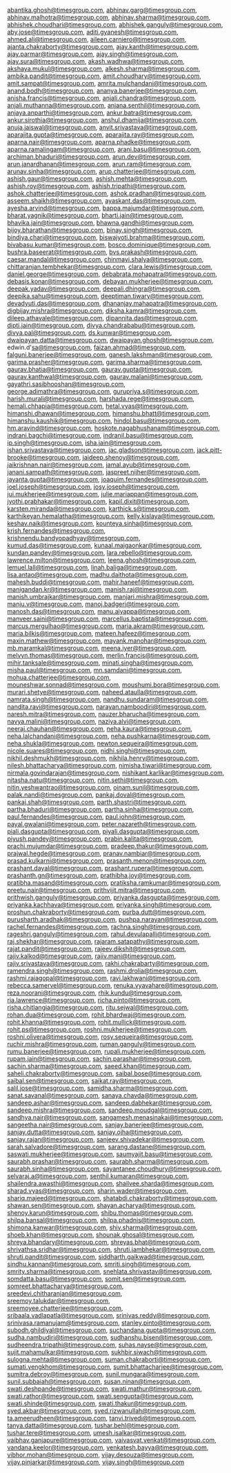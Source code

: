 abantika.ghosh@timesgroup.com, abhinav.garg@timesgroup.com, abhinav.malhotra@timesgroup.com, abhinav.sharma@timesgroup.com, abhishek.choudhari@timesgroup.com, abhishek.ganguly@timesgroup.com, aby.jose@timesgroup.com, aditi.gyanesh@timesgroup.com, ahmed.ali@timesgroup.com, aileen.carniero@timesgroup.com, ajanta.chakraborty@timesgroup.com, ajay.kanth@timesgroup.com, ajay.parmar@timesgroup.com, ajay.singh@timesgroup.com, ajay.sura@timesgroup.com, akash.wadhwa@timesgroup.com, akshaya.mukul@timesgroup.com, alkesh.sharma@timesgroup.com, ambika.pandit@timesgroup.com, amit.choudhary@timesgroup.com, amit.sampat@timesgroup.com, amrita.mulchandani@timesgroup.com, anand.bodh@timesgroup.com, ananya.banerjee@timesgroup.com, anisha.francis@timesgroup.com, anjali.chandra@timesgroup.com, anjali.muthanna@timesgroup.com, anjana.senthil@timesgroup.com, anjaya.anparthi@timesgroup.com, ankur.batra@timesgroup.com, ankur.sirothia@timesgroup.com, anshul.dhamija@timesgroup.com, anuja.jaiswal@timesgroup.com, anvit.srivastava@timesgroup.com, aparajita.gupta@timesgroup.com, aparajita.ray@timesgroup.com, aparna.nair@timesgroup.com, aparna.phadke@timesgroup.com, aparna.ramalingam@timesgroup.com, arani.basu@timesgroup.com, archiman.bhaduri@timesgroup.com, arun.dev@timesgroup.com, arun.janardhanan@timesgroup.com, arun.ram@timesgroup.com, arunav.sinha@timesgroup.com, arup.chatterjee@timesgroup.com, ashish.gaur@timesgroup.com, ashish.mehta@timesgroup.com, ashish.roy@timesgroup.com, ashish.tripathi@timesgroup.com, ashok.chatterjee@timesgroup.com, ashok.pradhan@timesgroup.com, asseem.shaikh@timesgroup.com, ayaskant.das@timesgroup.com, ayesha.arvind@timesgroup.com, bappa.majumdar@timesgroup.com, bharat.yagnik@timesgroup.com, bharti.jain@timesgroup.com, bhavika.jain@timesgroup.com, bhawna.gandhi@timesgroup.com, bijoy.bharathan@timesgroup.com, binay.singh@timesgroup.com, bindiya.chari@timesgroup.com, biswajyoti.brahma@timesgroup.com, bivabasu.kumar@timesgroup.com, bosco.dominique@timesgroup.com, bushra.baseerat@timesgroup.com, bvs.prakash@timesgroup.com, caesar.mandal@timesgroup.com, chinmayi.shalya@timesgroup.com, chittaranjan.tembhekar@timesgroup.com, clara.lewis@timesgroup.com, daniel.george@timesgroup.com, debabrata.mohapatra@timesgroup.com, debasis.konar@timesgroup.com, debayan.mukherjee@timesgroup.com, deepak.yadav@timesgroup.com, deepali.dhingra@timesgroup.com, deepika.sahu@timesgroup.com, deeptiman.tiwary@timesgroup.com, devadyuti.das@timesgroup.com, dhananjay.mahapatra@timesgroup.com, digbijay.mishra@timesgroup.com, diksha.kamra@timesgroup.com, dileep.athavale@timesgroup.com, dipannita.das@timesgroup.com, dipti.jain@timesgroup.com, divya.chandrababu@timesgroup.com, divya.pal@timesgroup.com, ds.kunwar@timesgroup.com, dwaipayan.datta@timesgroup.com, dwaipayan.ghosh@timesgroup.com, edwin.d'sa@timesgroup.com, faizan.ahmad@timesgroup.com, falguni.banerjee@timesgroup.com, ganesh.lakshman@timesgroup.com, garima.prasher@timesgroup.com, garima.sharma@timesgroup.com, gaurav.bhatia@timesgroup.com, gaurav.gupta@timesgroup.com, gaurav.kanthwal@timesgroup.com, gaurav.malani@timesgroup.com, gayathri.sasibhooshan@timesgroup.com, george.adimathra@timesgroup.com, gurupriya.s@timesgroup.com, harish.murali@timesgroup.com, harshada.rege@timesgroup.com, hemali.chhapia@timesgroup.com, hetal.vyas@timesgroup.com, himanshi.dhawan@timesgroup.com, himanshu.bhatt@timesgroup.com, himanshu.kaushik@timesgroup.com, hindol.basu@timesgroup.com, hm.aravind@timesgroup.com, hoskote.nagabhushanam@timesgroup.com, indrani.bagchi@timesgroup.com, indranil.basu@timesgroup.com, ip.singh@timesgroup.com, isha.jain@timesgroup.com, ishan.srivastava@timesgroup.com, jac.gladson@timesgroup.com, jack.pitt-brooke@timesgroup.com, jaideep.shenoy@timesgroup.com, jaikrishnan.nair@timesgroup.com, jamal.ayub@timesgroup.com, janani.sampath@timesgroup.com, jaspreet.nijher@timesgroup.com, jayanta.gupta@timesgroup.com, joaquim.fernandes@timesgroup.com, joel.joseph@timesgroup.com, josy.joseph@timesgroup.com, jui.mukherjee@timesgroup.com, julie.mariappan@timesgroup.com, jyothi.prabhakar@timesgroup.com, kapil.dixit@timesgroup.com, karsten.miranda@timesgroup.com, karthick.s@timesgroup.com, karthikeyan.hemalatha@timesgroup.com, kelly.kislaya@timesgroup.com, keshav.naik@timesgroup.com, kounteya.sinha@timesgroup.com, krish.fernandes@timesgroup.com, krishnendu.bandyopadhyay@timesgroup.com, kumud.das@timesgroup.com, kunaal.majgaonkar@timesgroup.com, kundan.pandey@timesgroup.com, lara.rebello@timesgroup.com, lawrence.milton@timesgroup.com, leena.ghosh@timesgroup.com, lemuel.lall@timesgroup.com, linah.baliga@timesgroup.com, lisa.antao@timesgroup.com, madhu.daithota@timesgroup.com, mahesh.buddi@timesgroup.com, mahir.haneef@timesgroup.com, manigandan.kr@timesgroup.com, manish.raj@timesgroup.com, manish.umbrajkar@timesgroup.com, manjari.mishra@timesgroup.com, manju.v@timesgroup.com, manoj.badgeri@timesgroup.com, manosh.das@timesgroup.com, manu.aiyappa@timesgroup.com, manveer.saini@timesgroup.com, marcellus.baptista@timesgroup.com, marcus.mergulhao@timesgroup.com, maria.akram@timesgroup.com, maria.bilkis@timesgroup.com, mateen.hafeez@timesgroup.com, maxin.mathew@timesgroup.com, mayank.manohar@timesgroup.com, mb.maramkal@timesgroup.com, meena.iyer@timesgroup.com, melvyn.thomas@timesgroup.com, merlin.francis@timesgroup.com, mihir.tanksale@timesgroup.com, minati.singha@timesgroup.com, misha.paul@timesgroup.com, mn.samdani@timesgroup.com, mohua.chatterjee@timesgroup.com, mouneshwar.sonnad@timesgroup.com, moushumi.bora@timesgroup.com, murari.shetye@timesgroup.com, naheed.ataulla@timesgroup.com, namrata.singh@timesgroup.com, nandhu.sundaram@timesgroup.com, nandita.ravi@timesgroup.com, narayan.namboodiri@timesgroup.com, naresh.mitra@timesgroup.com, nauzer.bharucha@timesgroup.com, navya.malini@timesgroup.com, naziya.alvi@timesgroup.com, neeraj.chauhan@timesgroup.com, neha.kaura@timesgroup.com, neha.lalchandani@timesgroup.com, neha.pushkarna@timesgroup.com, neha.shukla@timesgroup.com, newton.sequeira@timesgroup.com, nicole.suares@timesgroup.com, nidhi.singhi@timesgroup.com, nikhil.deshmukh@timesgroup.com, nikhila.henry@timesgroup.com, nilesh.bhattacharya@timesgroup.com, nimisha.tiwari@timesgroup.com, nirmala.govindarajan@timesgroup.com, nishikant.karlikar@timesgroup.com, nitasha.natu@timesgroup.com, nitin.sethi@timesgroup.com, nitin.yeshwantrao@timesgroup.com, oinam.sunil@timesgroup.com, palak.nandi@timesgroup.com, pankaj.doval@timesgroup.com, pankaj.shah@timesgroup.com, parth.shastri@timesgroup.com, partha.bhaduri@timesgroup.com, partha.sinha@timesgroup.com, paul.fernandes@timesgroup.com, paul.john@timesgroup.com, payal.gwalani@timesgroup.com, peter.nazareth@timesgroup.com, piali.dasgupta@timesgroup.com, piyali.dasgupta@timesgroup.com, piyush.pandey@timesgroup.com, prabin.kalita@timesgroup.com, prachi.mujumdar@timesgroup.com, pradeep.thakur@timesgroup.com, prajwal.hegde@timesgroup.com, pranav.nambiar@timesgroup.com, prasad.kulkarni@timesgroup.com, prasanth.menon@timesgroup.com, prashant.dayal@timesgroup.com, prashant.rupera@timesgroup.com, prashanth.gn@timesgroup.com, prathibha.joy@timesgroup.com, pratibha.masand@timesgroup.com, pratiksha.ramkumar@timesgroup.com, preetu.nair@timesgroup.com, prithvijit.mitra@timesgroup.com, prithwish.ganguly@timesgroup.com, priyanka.dasgupta@timesgroup.com, priyanka.kachhava@timesgroup.com, priyanka.singh@timesgroup.com, proshun.chakraborty@timesgroup.com, purba.dutt@timesgroup.com, purusharth.aradhak@timesgroup.com, pushpa.narayan@timesgroup.com, rachel.fernandes@timesgroup.com, rachna.singh@timesgroup.com, rageshri.ganguly@timesgroup.com, rahul.devulapalli@timesgroup.com, raj.shekhar@timesgroup.com, rajaram.satapathy@timesgroup.com, rajat.pandit@timesgroup.com, rajeev.dikshit@timesgroup.com, rajiv.kalkod@timesgroup.com, rajiv.mani@timesgroup.com, rajiv.srivastava@timesgroup.com, rakhi.chakrabarty@timesgroup.com, ramendra.singh@timesgroup.com, rashmi.drolia@timesgroup.com, rashmi.rajagopal@timesgroup.com, ravi.lakhwani@timesgroup.com, rebecca.samervel@timesgroup.com, renuka.vyavahare@timesgroup.com, reza.noorani@timesgroup.com, rhik.kundu@timesgroup.com, ria.lawrence@timesgroup.com, richa.pinto@timesgroup.com, risha.chitlangia@timesgroup.com, ritu.sejwal@timesgroup.com, rohan.dua@timesgroup.com, rohit.bhardwaj@timesgroup.com, rohit.khanna@timesgroup.com, rohit.mullick@timesgroup.com, rohit.ps@timesgroup.com, roshni.mukherjee@timesgroup.com, roshni.olivera@timesgroup.com, rosy.sequeira@timesgroup.com, ruchir.mishra@timesgroup.com, ruman.ganguly@timesgroup.com, rumu.banerjee@timesgroup.com, rupali.mukherjee@timesgroup.com, rupam.jain@timesgroup.com, sachin.parashar@timesgroup.com, sachin.sharma@timesgroup.com, saeed.khan@timesgroup.com, saheli.chakraborty@timesgroup.com, saibal.bose@timesgroup.com, saibal.sen@timesgroup.com, saikat.ray@timesgroup.com, salil.jose@timesgroup.com, samidha.sharma@timesgroup.com, sanat.savanal@timesgroup.com, sanaya.chavda@timesgroup.com, sandeep.ashar@timesgroup.com, sandeep.dabhekar@timesgroup.com, sandeep.mishra@timesgroup.com, sandeep.moudgal@timesgroup.com, sandhya.nair@timesgroup.com, sangamesh.menasinakai@timesgroup.com, sangeetha.nair@timesgroup.com, sanjay.banerjee@timesgroup.com, sanjay.dutta@timesgroup.com, sanjay.ojha@timesgroup.com, sanjay.rajan@timesgroup.com, sanjeev.shivadekar@timesgroup.com, sarah.salvadore@timesgroup.com, sarang.dastane@timesgroup.com, saswati.mukherjee@timesgroup.com, saumyajit.basu@timesgroup.com, saurabh.prashar@timesgroup.com, saurabh.sharma@timesgroup.com, saurabh.sinha@timesgroup.com, sayantanee.choudhury@timesgroup.com, selvaraj.a@timesgroup.com, senthil.kumaran@timesgroup.com, shailendra.awasthi@timesgroup.com, shailvee.sharda@timesgroup.com, sharad.vyas@timesgroup.com, sharin.wader@timesgroup.com, shariq.majeed@timesgroup.com, shatabdi.chakraborty@timesgroup.com, shawan.sen@timesgroup.com, shayan.acharya@timesgroup.com, shenoy.karun@timesgroup.com, shibu.thomas@timesgroup.com, shilpa.bansal@timesgroup.com, shilpa.phadnis@timesgroup.com, shimona.kanwar@timesgroup.com, shiv.sharma@timesgroup.com, shoeb.khan@timesgroup.com, shounak.ghosal@timesgroup.com, shreya.bhandary@timesgroup.com, shreyas.bhat@timesgroup.com, shrivathsa.sridhar@timesgroup.com, shruti.jambhekar@timesgroup.com, shruti.pandit@timesgroup.com, siddharth.gaikwad@timesgroup.com, sindhu.kannan@timesgroup.com, smriti.singh@timesgroup.com, smrity.sharma@timesgroup.com, snehlata.shrivastav@timesgroup.com, somdatta.basu@timesgroup.com, somit.sen@timesgroup.com, somreet.bhattacharya@timesgroup.com, sreedevi.chitharanjan@timesgroup.com, sreemoy.talukdar@timesgroup.com, sreemoyee.chatterjee@timesgroup.com, sribaala.vadlapatla@timesgroup.com, srinivas.reddy@timesgroup.com, srinivasa.ramanujam@timesgroup.com, stanley.pinto@timesgroup.com, subodh.ghildiyal@timesgroup.com, suchandana.gupta@timesgroup.com, sudha.nambudiri@timesgroup.com, sudhanshu.bisen@timesgroup.com, sudheendra.tripathi@timesgroup.com, suhas.nayse@timesgroup.com, sujit.mahamulkar@timesgroup.com, sukhbir.siwach@timesgroup.com, sulogna.mehta@timesgroup.com, suman.chakraborti@timesgroup.com, sumati.yengkhom@timesgroup.com, sumit.bhattacharjee@timesgroup.com, sumitra.debroy@timesgroup.com, sunil.mungara@timesgroup.com, sunil.subbaiah@timesgroup.com, susan.ninan@timesgroup.com, swati.deshpande@timesgroup.com, swati.mathur@timesgroup.com, swati.rathor@timesgroup.com, swati.sengupta@timesgroup.com, swati.shinde@timesgroup.com, swati.thakur@timesgroup.com, syed.akbar@timesgroup.com, syed.rizwanullah@timesgroup.com, ta.ameerudheen@timesgroup.com, tanvi.trivedi@timesgroup.com, tanya.datta@timesgroup.com, tushar.behl@timesgroup.com, tushar.tere@timesgroup.com, umesh.isalkar@timesgroup.com, vaibhav.ganjapure@timesgroup.com, vaivasvat.venkat@timesgroup.com, vandana.keelor@timesgroup.com, venkatesh.bayya@timesgroup.com, vibhor.mohan@timesgroup.com, vijay.desouza@timesgroup.com, vijay.pinjarkar@timesgroup.com, vijay.singh@timesgroup.com